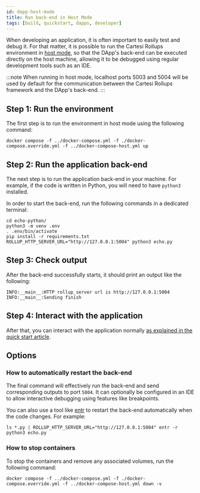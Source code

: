 ```yaml
---
id: dapp-host-mode
title: Run back-end in Host Mode
tags: [build, quickstart, dapps, developer]
---
```


When developing an application, it is often important to easily test and debug it. For that matter, it is possible to run the Cartesi Rollups environment in [host mode](../build-dapps/overview#host-mode), so that the DApp's back-end can be executed directly on the host machine, allowing it to be debugged using regular development tools such as an IDE.

:::note
When running in host mode, localhost ports 5003 and 5004 will be used by default for the communication between the Cartesi Rollups framework and the DApp's back-end.
:::

## Step 1: Run the environment

The first step is to run the environment in host mode using the following command:

```shell
docker compose -f ../docker-compose.yml -f ./docker-compose.override.yml -f ../docker-compose-host.yml up
```

## Step 2: Run the application back-end

The next step is to run the application back-end in your machine. For example, if the code is written in Python, you will need to have `python3` installed.

In order to start the back-end, run the following commands in a dedicated terminal:

```shell
cd echo-python/
python3 -m venv .env
. .env/bin/activate
pip install -r requirements.txt
ROLLUP_HTTP_SERVER_URL="http://127.0.0.1:5004" python3 echo.py
```

## Step 3: Check output

After the back-end successfully starts, it should print an output like the following:

```log
INFO:__main__:HTTP rollup_server url is http://127.0.0.1:5004
INFO:__main__:Sending finish
```

## Step 4: Interact with the application

After that, you can interact with the application normally [as explained in the quick start article](/build-dapps/run-dapp#interacting-with-the-dapp).

## Options

### How to automatically restart the back-end

The final command will effectively run the back-end and send corresponding outputs to port `5004`.
It can optionally be configured in an IDE to allow interactive debugging using features like breakpoints.

You can also use a tool like [entr](https://eradman.com/entrproject/) to restart the back-end automatically when the code changes. For example:

```shell
ls *.py | ROLLUP_HTTP_SERVER_URL="http://127.0.0.1:5004" entr -r python3 echo.py
```

### How to stop containers

To stop the containers and remove any associated volumes, run the following command:

```shell
docker compose -f ../docker-compose.yml -f ./docker-compose.override.yml -f ../docker-compose-host.yml down -v
```
